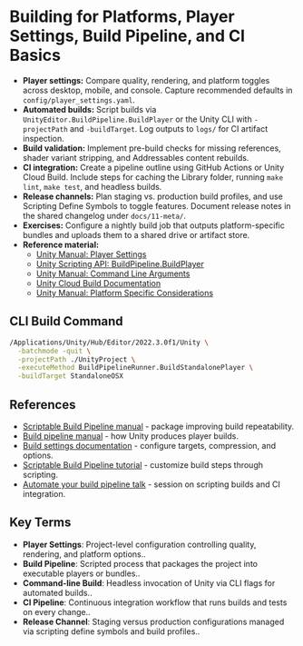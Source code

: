 # Building for Platforms, Player Settings, Build Pipeline, and CI Basics
- **Player settings:** Compare quality, rendering, and platform toggles across desktop, mobile, and console. Capture recommended defaults in `config/player_settings.yaml`.
- **Automated builds:** Script builds via `UnityEditor.BuildPipeline.BuildPlayer` or the Unity CLI with `-projectPath` and `-buildTarget`. Log outputs to `logs/` for CI artifact inspection.
- **Build validation:** Implement pre-build checks for missing references, shader variant stripping, and Addressables content rebuilds.
- **CI integration:** Create a pipeline outline using GitHub Actions or Unity Cloud Build. Include steps for caching the Library folder, running `make lint`, `make test`, and headless builds.
- **Release channels:** Plan staging vs. production build profiles, and use Scripting Define Symbols to toggle features. Document release notes in the shared changelog under `docs/11-meta/`.
- **Exercises:** Configure a nightly build job that outputs platform-specific bundles and uploads them to a shared drive or artifact store.
- **Reference material:**
  - [Unity Manual: Player Settings](https://docs.unity3d.com/Manual/class-PlayerSettings.html)
  - [Unity Scripting API: BuildPipeline.BuildPlayer](https://docs.unity3d.com/ScriptReference/BuildPipeline.BuildPlayer.html)
  - [Unity Manual: Command Line Arguments](https://docs.unity3d.com/Manual/CommandLineArguments.html)
  - [Unity Cloud Build Documentation](https://docs.unity3d.com/Manual/UnityCloudBuild.html)
  - [Unity Manual: Platform Specific Considerations](https://docs.unity3d.com/Manual/PlatformSpecific.html)

## CLI Build Command
```bash
/Applications/Unity/Hub/Editor/2022.3.0f1/Unity \
  -batchmode -quit \
  -projectPath ./UnityProject \
  -executeMethod BuildPipelineRunner.BuildStandalonePlayer \
  -buildTarget StandaloneOSX
```






## References
- [Scriptable Build Pipeline manual](https://docs.unity3d.com/Manual/com.unity.scriptablebuildpipeline.html) - package improving build repeatability.
- [Build pipeline manual](https://docs.unity3d.com/Manual/BuildPlayerPipeline.html) - how Unity produces player builds.
- [Build settings documentation](https://docs.unity3d.com/Manual/BuildSettings.html) - configure targets, compression, and options.
- [Scriptable Build Pipeline tutorial](https://learn.unity.com/tutorial/scriptable-build-pipeline) - customize build steps through scripting.
- [Automate your build pipeline talk](https://www.youtube.com/watch?v=3z2ietdtdLE) - session on scripting builds and CI integration.
## Key Terms
- **Player Settings**: Project-level configuration controlling quality, rendering, and platform options..
- **Build Pipeline**: Scripted process that packages the project into executable players or bundles..
- **Command-line Build**: Headless invocation of Unity via CLI flags for automated builds..
- **CI Pipeline**: Continuous integration workflow that runs builds and tests on every change..
- **Release Channel**: Staging versus production configurations managed via scripting define symbols and build profiles..
